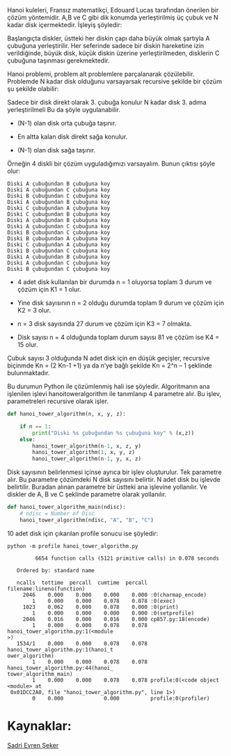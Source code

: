 <!--
.. title: Hanoi Kuleleri Algoritması
.. slug: hanoi-kuleleri-algoritmasi
.. date: 2015-11-16
.. tags: python, programlama
.. category: Python, Programlama
.. description: Hanoi Kuleleri Algoritması
.. type: text
-->

Hanoi kuleleri, Fransız matematikçi, Edouard Lucas tarafından önerilen bir çözüm yöntemidir. A,B ve C gibi dik konumda yerleştirilmiş üç çubuk ve N kadar disk içermektedir. İşleyiş şöyledir:

Başlangıçta diskler, üstteki her diskin çapı daha büyük olmak şartıyla A çubuğuna yerleştirilir. Her seferinde sadece bir diskin hareketine izin verildiğinde, büyük disk, küçük diskin üzerine yerleştirilmeden, disklerin C çubuğuna taşınması gerekmektedir.

Hanoi problemi, problem alt problemlere parçalanarak çözülebilir. Problemde N kadar disk olduğunu varsayarsak recursive şekilde bir çözüm şu şekilde olabilir:

Sadece bir disk direkt olarak 3. çubuğa konulur N kadar disk 3. adıma yerleştirilmeli <!--TEASER_END--> Bu da şöyle uygulanabilir.

- (N-1) olan disk orta çubuğa taşınır.

- En altta kalan disk direkt sağa konulur.

- (N-1) olan disk sağa taşınır.

Örneğin 4 diskli bir çözüm uyguladığımızı varsayalım. Bunun çıktısı şöyle olur:

    Diski A çubuğundan B çubuğuna koy
    Diski A çubuğundan C çubuğuna koy
    Diski B çubuğundan C çubuğuna koy
    Diski A çubuğundan B çubuğuna koy
    Diski C çubuğundan A çubuğuna koy
    Diski C çubuğundan B çubuğuna koy
    Diski A çubuğundan B çubuğuna koy
    Diski A çubuğundan C çubuğuna koy
    Diski B çubuğundan C çubuğuna koy
    Diski B çubuğundan A çubuğuna koy
    Diski C çubuğundan A çubuğuna koy
    Diski B çubuğundan C çubuğuna koy
    Diski A çubuğundan B çubuğuna koy
    Diski A çubuğundan C çubuğuna koy
    Diski B çubuğundan C çubuğuna koy

- 4 adet disk kullanılan bir durumda n = 1 oluyorsa toplam 3 durum ve çözüm için K1 = 1 olur.

- Yine disk sayısının n = 2 olduğu durumda toplam 9 durum ve çözüm için K2 = 3 olur.

- n = 3 disk sayısında 27 durum ve çözüm için K3 = 7 olmakta.

- Disk sayısı n = 4 olduğunda toplam durum sayısı 81 ve çözüm ise K4 = 15 olur.

Çubuk sayısı 3 olduğunda N adet disk için en düşük geçişler, recursive biçinmde Kn = (2 Kn-1 +1) ya da n’ye bağlı şekilde Kn = 2^n – 1 şeklinde bulunmaktadır.

Bu durumun Python ile çözümlenmiş hali ise şöyledir. Algoritmanın ana işlenilen işlevi hanoitoweralgorithm ile tanımlanıp 4 parametre alır. Bu işlev, parametreleri recursive olarak işler.

```python
def hanoi_tower_algorithm(n, x, y, z):

    if n == 1:
        print("Diski %s çubuğundan %s çubuğuna koy" % (x,z))
    else:
        hanoi_tower_algorithm(n-1, x, z, y)
        hanoi_tower_algorithm(1, x, y, z)
        hanoi_tower_algorithm(n-1, y, x, z)
```

Disk sayısının belirlenmesi içinse ayrıca bir işlev oluşturulur. Tek parametre alır. Bu parametre çözümdeki N disk sayısını belirtir. N adet disk bu işlevde belirtilir. Buradan alınan parametre bir üstteki ana işlevine yollanılır. Ve diskler de A, B ve C şeklinde parametre olarak yollanılır.

```python
def hanoi_tower_algorithm_main(ndisc):
    # ndisc = Number of Disc
    hanoi_tower_algorithm(ndisc, "A", "B", "C")
```

10 adet disk için çıkarılan profile sonucu ise şöyledir:

    python -m profile hanoi_tower_algorithm.py

             6654 function calls (5121 primitive calls) in 0.078 seconds

       Ordered by: standard name

       ncalls  tottime  percall  cumtime  percall filename:lineno(function)
         2046    0.000    0.000    0.000    0.000 :0(charmap_encode)
            1    0.000    0.000    0.078    0.078 :0(exec)
         1023    0.062    0.000    0.078    0.000 :0(print)
            1    0.000    0.000    0.000    0.000 :0(setprofile)
         2046    0.016    0.000    0.016    0.000 cp857.py:18(encode)
            1    0.000    0.000    0.078    0.078 hanoi_tower_algorithm.py:1(<module
    >)
       1534/1    0.000    0.000    0.078    0.078 hanoi_tower_algorithm.py:1(hanoi_t
    ower_algorithm)
            1    0.000    0.000    0.078    0.078 hanoi_tower_algorithm.py:44(hanoi_
    tower_algorithm_main)
            1    0.000    0.000    0.078    0.078 profile:0(<code object <module> at
     0x01DCC2A0, file "hanoi_tower_algorithm.py", line 1>)
            0    0.000             0.000          profile:0(profiler)

# Kaynaklar:

[Sadri Evren Şeker](http://bilgisayarkavramlari.sadievrenseker.com/2012/03/15/hanoi-kuleleri-towers-of-hanoi/)
